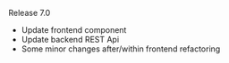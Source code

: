 Release 7.0
* Update frontend component
* Update backend REST Api
* Some minor changes after/within frontend refactoring  